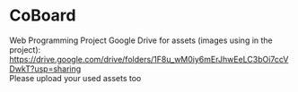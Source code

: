 # CoBoard
Web Programming Project
Google Drive for assets (images using in the project): https://drive.google.com/drive/folders/1F8u_wM0iy6mErJhwEeLC3bOi7ccVDwkT?usp=sharing  <br>
Please upload your used assets too
